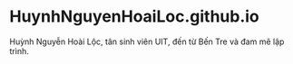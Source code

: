 # HuynhNguyenHoaiLoc.github.io
Huỳnh Nguyễn Hoài Lộc, tân sinh viên UIT, đến từ Bến Tre và đam mê lập trình.
